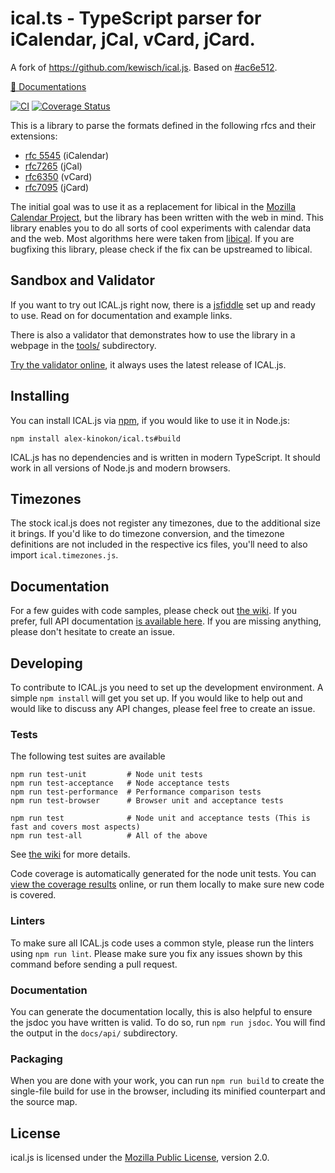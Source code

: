# ical.ts - TypeScript parser for iCalendar, jCal, vCard, jCard.

A fork of https://github.com/kewisch/ical.js. Based on [#ac6e512](https://github.com/kewisch/ical.js/commit/ac6e5124884b6aa2eacb1f87a9d85d51425b8fc3).

[📖 Documentations](https://alex-kinokon.github.io/ical.ts/modules.html)

[![CI](https://github.com/alex-kinokon/ical.ts/actions/workflows/ci.yml/badge.svg)](https://github.com/alex-kinokon/ical.ts/actions/workflows/ci.yml)
[![Coverage Status](https://coveralls.io/repos/github/alex-kinokon/ical.ts/badge.svg?branch=main)](https://coveralls.io/github/alex-kinokon/ical.ts?branch=main)

This is a library to parse the formats defined in the following rfcs and their extensions:

- [rfc 5545](http://tools.ietf.org/html/rfc5545) (iCalendar)
- [rfc7265](http://tools.ietf.org/html/rfc7265) (jCal)
- [rfc6350](http://tools.ietf.org/html/rfc6350) (vCard)
- [rfc7095](http://tools.ietf.org/html/rfc7095) (jCard)

The initial goal was to use it as a replacement for libical in the [Mozilla Calendar
Project](http://www.mozilla.org/projects/calendar/), but the library has been written with the web
in mind. This library enables you to do all sorts of cool experiments with calendar data and the
web. Most algorithms here were taken from [libical](https://github.com/libical/libical). If you are
bugfixing this library, please check if the fix can be upstreamed to libical.

## Sandbox and Validator

If you want to try out ICAL.js right now, there is a
[jsfiddle](http://jsfiddle.net/kewisch/227efboL/) set up and ready to use. Read on for documentation
and example links.

There is also a validator that demonstrates how to use the library in a webpage in the
[tools/](https://github.com/kewisch/ical.js/tree/main/tools) subdirectory.

[Try the validator online](http://kewisch.github.io/ical.js/validator.html), it always uses the latest release of ICAL.js.

## Installing

You can install ICAL.js via [npm](https://www.npmjs.com/), if you would like to use it in Node.js:

```
npm install alex-kinokon/ical.ts#build
```

ICAL.js has no dependencies and is written in modern TypeScript. It should work in all versions of Node.js and modern browsers.

## Timezones

The stock ical.js does not register any timezones, due to the additional size it brings. If you'd
like to do timezone conversion, and the timezone definitions are not included in the respective ics
files, you'll need to also import `ical.timezones.js`.

## Documentation

For a few guides with code samples, please check out
[the wiki](https://github.com/kewisch/ical.js/wiki). If you prefer,
full API documentation [is available here](https://alex-kinokon.github.io/ical.ts/modules.html).
If you are missing anything, please don't hesitate to create an issue.

## Developing

To contribute to ICAL.js you need to set up the development environment. A simple `npm install` will
get you set up. If you would like to help out and would like to discuss any API changes, please feel
free to create an issue.

### Tests

The following test suites are available

    npm run test-unit         # Node unit tests
    npm run test-acceptance   # Node acceptance tests
    npm run test-performance  # Performance comparison tests
    npm run test-browser      # Browser unit and acceptance tests

    npm run test              # Node unit and acceptance tests (This is fast and covers most aspects)
    npm run test-all          # All of the above

See [the wiki](https://github.com/kewisch/ical.js/wiki/Running-Tests) for more details.

Code coverage is automatically generated for the node unit tests. You can [view the coverage
results](https://coveralls.io/r/kewisch/ical.js) online, or run them locally to make sure new
code is covered.

### Linters

To make sure all ICAL.js code uses a common style, please run the linters using `npm run lint`.
Please make sure you fix any issues shown by this command before sending a pull request.

### Documentation

You can generate the documentation locally, this is also helpful to ensure the jsdoc you have
written is valid. To do so, run `npm run jsdoc`. You will find the output in the `docs/api/`
subdirectory.

### Packaging

When you are done with your work, you can run `npm run build` to create the single-file build for
use in the browser, including its minified counterpart and the source map.

## License

ical.js is licensed under the
[Mozilla Public License](https://www.mozilla.org/MPL/2.0/), version 2.0.
